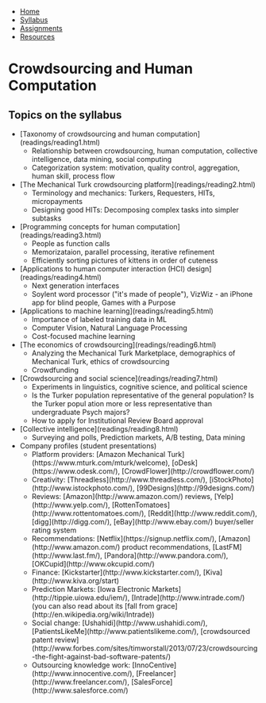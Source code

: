 <ul  id="ProjectSubmenu">
    <li><a class="home" href="index.html" title="Home">Home</a></li>
    <li><a  href="syllabus.html" title="Syllabus">Syllabus</a></li>
    <li><a class="assignments" href="assignments.html" title="Assignments">Assignments</a></li>
    <li><a class="resources" href="resources.html" title="Resources">Resources</a></li>
</ul>

<link rel="stylesheet" type="text/css" href="stylesheet.css" />

# Crowdsourcing and Human Computation

## Topics on the syllabus
<ul>
<li>[Taxonomy of crowdsourcing and human computation](readings/reading1.html)
<ul>
<li>Relationship between crowdsourcing, human computation, collective intelligence, data mining, social computing </li>
<li>Categorization system: motivation, quality control, aggregation, human skill, process flow</li>
</ul></li>

<li>[The Mechanical Turk crowdsourcing platform](readings/reading2.html)
<ul>
<li>Terminology and mechanics: Turkers, Requesters, HITs, micropayments</li>
<li>Designing good HITs: Decomposing complex tasks into simpler subtasks</li>
</ul></li>

<li>[Programming concepts for human computation](readings/reading3.html)
<ul>
<li>People as function calls</li>
<li>Memorizataion, parallel processing, iterative refinement</li>
<li>Efficiently sorting pictures of kittens in order of cuteness</li>
</ul></li>

<li>[Applications to human computer interaction (HCI) design](readings/reading4.html)
<ul>
<li>Next generation interfaces  </li>
<li>Soylent word processor ("it's made of people"), VizWiz - an iPhone app for blind people, Games with a Purpose</li>
</ul></li>

<li>[Applications to machine learning](readings/reading5.html)
<ul>
<li>Importance of labeled training data in ML</li>
<li>Computer Vision, Natural Language Processing</li>
<li>Cost-focused machine learning</li>
</ul></li>

<li>[The economics of crowdsourcing](readings/reading6.html)
<ul>
<li>Analyzing the Mechanical Turk Marketplace, demographics of Mechanical Turk, ethics of crowdsourcing</li>
<li>Crowdfunding </li>
</ul></li>

<li>[Crowdsourcing and social science](readings/reading7.html)
<ul>
<li>Experiments in linguistics, cognitive science, and political science</li>
<li>Is the Turker population representative of the general population? Is the Turker popul ation more or less representative than undergraduate Psych majors?</li>
<li>How to apply for Institutional Review Board approval</li>
</ul></li>

<li>[Collective intelligence](readings/reading8.html)
<ul>
<li>Surveying and polls, Prediction markets, A/B testing, Data mining</li>
</ul></li>

<li>Company profiles (student presentations)
<ul>
<li>Platform providers: [Amazon Mechanical Turk](https://www.mturk.com/mturk/welcome), [oDesk](https://www.odesk.com/), [CrowdFlower](http://crowdflower.com/)</li>
<li>Creativity: [Threadless](http://www.threadless.com/), [iStockPhoto](http://www.istockphoto.com/), [99Designs](http://99designs.com/)</li>
<li>Reviews: [Amazon](http://www.amazon.com/) reviews, [Yelp](http://www.yelp.com/), [RottenTomatoes](http://www.rottentomatoes.com/), [Reddit](http://www.reddit.com/), [digg](http://digg.com/), [eBay](http://www.ebay.com/) buyer/seller rating system</li>
<li>Recommendations: [Netflix](https://signup.netflix.com/), [Amazon](http://www.amazon.com/) product recommendations, [LastFM](http://www.last.fm/), [Pandora](http://www.pandora.com/), [OKCupid](http://www.okcupid.com/)</li>
<li>Finance: [Kickstarter](http://www.kickstarter.com/), [Kiva](http://www.kiva.org/start)</li>
<li> Prediction Markets: [Iowa Electronic Markets](http://tippie.uiowa.edu/iem/), [Intrade](http://www.intrade.com/) (you can also read about its [fall from grace](http://en.wikipedia.org/wiki/Intrade)) </li>
<li> Social change: [Ushahidi](http://www.ushahidi.com/), [PatientsLikeMe](http://www.patientslikeme.com/), [crowdsourced patent review](http://www.forbes.com/sites/timworstall/2013/07/23/crowdsourcing-the-fight-against-bad-software-patents/) </li>
<li> Outsourcing knowledge work: [InnoCentive](http://www.innocentive.com/), [Freelancer](http://www.freelancer.com/), [SalesForce](http://www.salesforce.com/) </li>
</ul></li>


